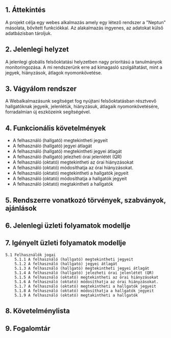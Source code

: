 ## 1. Áttekintés
A projekt célja egy webes alkalmazás amely egy létező rendszer a "Neptun" másolata, bővített funkciókkal. Az alakalmazás ingyenes, az adatokat külső adatbázisban tároljuk.

## 2. Jelenlegi helyzet
A jelenlegi globális felsőoktatási helyzetben nagy prioritású a tanulmányok  monitoringozása. A mi rendszerünk erre ad kimagasló szolgáltatást, mint a jegyek, hiányzások, átlagok nyomonkövetése.

## 3. Vágyálom rendszer 
A Webalkalmazásunk segítséget fog nyújtani felsőoktatásban résztvevő hallgatóknak jegyeik, jelenlétük, hiányzásuk, átlagaik nyomonkövetésére, forradalmian új eszközeink segítségével.
## 4. Funkcionális követelmények

* A felhasználó (hallgató) megtekintheti jegyeit
* A felhasználó (hallgató) jegyei átlagát
* A felhasználó (hallgató) megtekintheti jegyei átlagát
* A felhasználó (hallgató) jelezheti órai jelenlétét (QR)
* A felhasználó (oktató) megtekintheti az órai hiányzásokat
* A felhasználó (oktató) módosíthatja az órai hiányzásokat.
* A felhasználó (oktató) megtekintheti a hallgatók jegyeit
* A felhasználó (oktató) módosíthatja a hallgatók jegyeit
* A felhasználó (oktató) megtakintheti a hallgatók 

## 5. Rendszerre vonatkozó törvények, szabványok, ajánlások


## 6. Jelenlegi üzleti folyamatok modellje



## 7. Igényelt üzleti folyamatok modellje
    5.1 Felhasználók jogai
        5.1.1 A felhasználó (hallgató) megtekintheti jegyeit
        5.1.2 A felhasználó (hallgató) jegyei átlagát
        5.1.3 A felhasználó (hallgató) megtekintheti jegyei átlagát
        5.1.4 A felhasználó (hallgató) jelezheti órai jelenlétét (QR)
        5.1.5 A felhasználó (oktató) megtekintheti az órai hiányzásokat
        5.1.6 A felhasználó (oktató) módosíthatja az órai hiányzásokat.
        5.1.7 A felhasználó (oktató) megtekintheti a hallgatók jegyeit
        5.1.8 A felhasználó (oktató) módosíthatja a hallgatók jegyeit
        5.1.9 A felhasználó (oktató) megtakintheti a hallgatók 


## 8. Követelménylista



## 9. Fogalomtár


